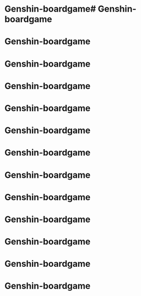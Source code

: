 # Genshin-boardgame# Genshin-boardgame
# Genshin-boardgame
# Genshin-boardgame
# Genshin-boardgame
# Genshin-boardgame
# Genshin-boardgame
# Genshin-boardgame
# Genshin-boardgame
# Genshin-boardgame
# Genshin-boardgame
# Genshin-boardgame
# Genshin-boardgame
# Genshin-boardgame
